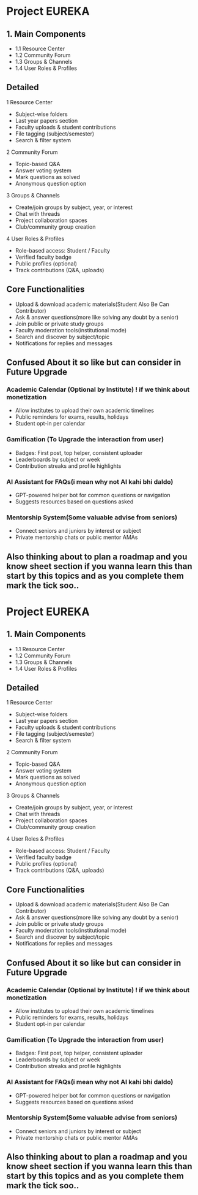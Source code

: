 # Project EUREKA

## 1. Main Components

- 1.1 Resource Center
- 1.2 Community Forum
- 1.3 Groups & Channels
- 1.4 User Roles & Profiles

## Detailed

1 Resource Center

- Subject-wise folders
- Last year papers section
- Faculty uploads & student contributions
- File tagging (subject/semester)
- Search & filter system

2 Community Forum

- Topic-based Q&A
- Answer voting system
- Mark questions as solved
- Anonymous question option

3 Groups & Channels

- Create/join groups by subject, year, or interest
- Chat with threads
- Project collaboration spaces
- Club/community group creation

4 User Roles & Profiles

- Role-based access: Student / Faculty
- Verified faculty badge
- Public profiles (optional)
- Track contributions (Q&A, uploads)

## Core Functionalities

- Upload & download academic materials(Student Also Be Can Contributor)
- Ask & answer questions(more like solving any doubt by a senior)
- Join public or private study groups
- Faculty moderation tools(institutional mode)
- Search and discover by subject/topic
- Notifications for replies and messages

## Confused About it so like but can consider in Future Upgrade

### Academic Calendar (Optional by Institute) ! if we think about monetization

- Allow institutes to upload their own academic timelines
- Public reminders for exams, results, holidays
- Student opt-in per calendar

### Gamification (To Upgrade the interaction from user)

- Badges: First post, top helper, consistent uploader
- Leaderboards by subject or week
- Contribution streaks and profile highlights

### AI Assistant for FAQs(i mean why not AI kahi bhi daldo)

- GPT-powered helper bot for common questions or navigation
- Suggests resources based on questions asked

### Mentorship System(Some valuable advise from seniors)

- Connect seniors and juniors by interest or subject
- Private mentorship chats or public mentor AMAs

## Also thinking about to plan a roadmap and you know sheet section if you wanna learn this than start by this topics and as you complete them mark the tick soo..

# Project EUREKA

## 1. Main Components

- 1.1 Resource Center
- 1.2 Community Forum
- 1.3 Groups & Channels
- 1.4 User Roles & Profiles

## Detailed

1 Resource Center

- Subject-wise folders
- Last year papers section
- Faculty uploads & student contributions
- File tagging (subject/semester)
- Search & filter system

2 Community Forum

- Topic-based Q&A
- Answer voting system
- Mark questions as solved
- Anonymous question option

3 Groups & Channels

- Create/join groups by subject, year, or interest
- Chat with threads
- Project collaboration spaces
- Club/community group creation

4 User Roles & Profiles

- Role-based access: Student / Faculty
- Verified faculty badge
- Public profiles (optional)
- Track contributions (Q&A, uploads)

## Core Functionalities

- Upload & download academic materials(Student Also Be Can Contributor)
- Ask & answer questions(more like solving any doubt by a senior)
- Join public or private study groups
- Faculty moderation tools(institutional mode)
- Search and discover by subject/topic
- Notifications for replies and messages

## Confused About it so like but can consider in Future Upgrade

### Academic Calendar (Optional by Institute) ! if we think about monetization

- Allow institutes to upload their own academic timelines
- Public reminders for exams, results, holidays
- Student opt-in per calendar

### Gamification (To Upgrade the interaction from user)

- Badges: First post, top helper, consistent uploader
- Leaderboards by subject or week
- Contribution streaks and profile highlights

### AI Assistant for FAQs(i mean why not AI kahi bhi daldo)

- GPT-powered helper bot for common questions or navigation
- Suggests resources based on questions asked

### Mentorship System(Some valuable advise from seniors)

- Connect seniors and juniors by interest or subject
- Private mentorship chats or public mentor AMAs

## Also thinking about to plan a roadmap and you know sheet section if you wanna learn this than start by this topics and as you complete them mark the tick soo..
